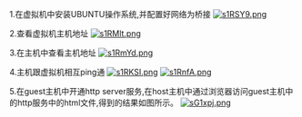 1.在虚拟机中安装UBUNTU操作系统,并配置好网络为桥接
[![s1RSY9.png](https://s3.ax1x.com/2021/01/10/s1RSY9.png)](https://imgchr.com/i/s1RSY9)


2.查看虚拟机主机地址
[![s1RMlt.png](https://s3.ax1x.com/2021/01/10/s1RMlt.png)](https://imgchr.com/i/s1RMlt)


3.在主机中查看主机地址
[![s1RmYd.png](https://s3.ax1x.com/2021/01/10/s1RmYd.png)](https://imgchr.com/i/s1RmYd)


4.主机跟虚拟机相互ping通
[![s1RKSI.png](https://s3.ax1x.com/2021/01/10/s1RKSI.png)](https://imgchr.com/i/s1RKSI)
[![s1RnfA.png](https://s3.ax1x.com/2021/01/10/s1RnfA.png)](https://imgchr.com/i/s1RnfA)


5.在guest主机中开通http server服务,在host主机中通过浏览器访问guest主机中的http服务中的html文件,得到的结果如图所示。
[![sG1xpj.png](https://s3.ax1x.com/2021/01/11/sG1xpj.png)](https://imgchr.com/i/sG1xpj)

